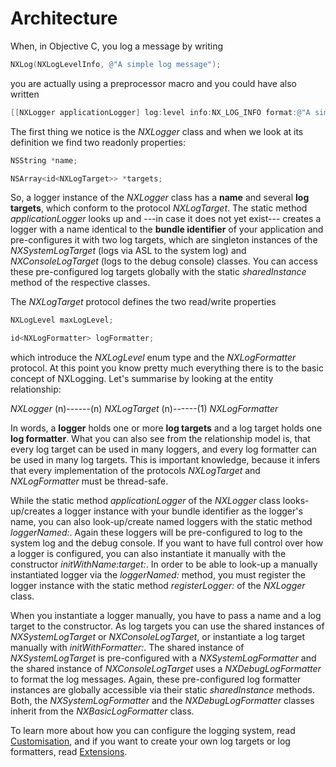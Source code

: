 Architecture
============

When, in Objective C, you log a message by writing

```objectivec
NXLog(NXLogLevelInfo, @"A simple log message");
```

you are actually using a preprocessor macro and you could have also written

```objectivec
[[NXLogger applicationLogger] log:level info:NX_LOG_INFO format:@"A simple log message"];
```

The first thing we notice is the _NXLogger_ class and when we look at its definition we find two readonly properties:

```objectivec
NSString *name;

NSArray<id<NXLogTarget>> *targets;
```

So, a logger instance of the _NXLogger_ class has a __name__ and several __log targets__, which conform to the protocol _NXLogTarget_. The static method _applicationLogger_ looks up and ---in case it does not yet exist--- creates a logger with a name identical to the __bundle identifier__ of your application and pre-configures it with two log targets, which are singleton instances of the _NXSystemLogTarget_ (logs via ASL to the system log) and _NXConsoleLogTarget_ (logs to the debug console) classes. You can access these pre-configured log targets globally with the static _sharedInstance_ method of the respective classes.

The _NXLogTarget_ protocol defines the two read/write properties

```objectivec
NXLogLevel maxLogLevel;

id<NXLogFormatter> logFormatter;
```

which introduce the _NXLogLevel_ enum type and the _NXLogFormatter_ protocol. At this point you know pretty much everything there is to the basic concept of NXLogging. Let's summarise by looking at the entity relationship:

_NXLogger_ (n)------(n) _NXLogTarget_ (n)------(1) _NXLogFormatter_

In words, a __logger__ holds one or more __log targets__ and a log target holds one __log formatter__. What you can also see from the relationship model is, that every log target can be used in many loggers, and every log formatter can be used in many log targets. This is important knowledge, because it infers that every implementation of the protocols _NXLogTarget_ and _NXLogFormatter_ must be thread-safe.

While the static method _applicationLogger_ of the _NXLogger_ class looks-up/creates a logger instance with your bundle identifier as the logger's name, you can also look-up/create named loggers with the static method _loggerNamed:_. Again these loggers will be pre-configured to log to the system log and the debug console. If you want to have full control over how a logger is configured, you can also instantiate it manually with the constructor _initWithName:target:_. In order to be able to look-up a manually instantiated logger via the _loggerNamed:_ method, you must register the logger instance with the static method _registerLogger:_ of the _NXLogger_ class.

When you instantiate a logger manually, you have to pass a name and a log target to the constructor. As log targets you can use the shared instances of _NXSystemLogTarget_ or _NXConsoleLogTarget_, or instantiate a log target manually with _initWithFormatter:_. The shared instance of _NXSystemLogTarget_ is pre-configured with a _NXSystemLogFormatter_ and the shared instance of _NXConsoleLogTarget_ uses a _NXDebugLogFormatter_ to format the log messages. Again, these pre-configured log formatter instances are globally accessible via their static _sharedInstance_ methods. Both, the _NXSystemLogFormatter_ and the _NXDebugLogFormatter_ classes inherit from the _NXBasicLogFormatter_ class.

To learn more about how you can configure the logging system, read [Customisation](Customisation.md), and if you want to create your own log targets or log formatters, read [Extensions](Extensions.md).
